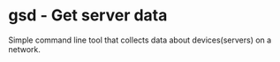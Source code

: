 gsd - Get server data
=====================

Simple command line tool that collects
data about devices(servers) on a network.


